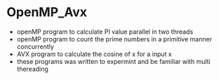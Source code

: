 # OpenMP_Avx
- openMP program to calculate PI value parallel in two threads
- openMP program to count the prime numbers in a primitive manner concurrently 
- AVX program to calculate the cosine of x for a input x
- these programs was written to expermint and be familiar with multi thereading 
